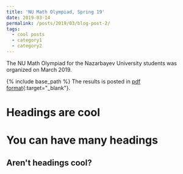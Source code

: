 ```yaml
---
title: 'NU Math Olympiad, Spring 19'
date: 2019-03-14
permalink: /posts/2019/03/blog-post-2/
tags:
  - cool posts
  - category1
  - category2
---
```


The NU Math Olympiad for the Nazarbayev University students was organized on March 2019.



{% include base_path %}
The results is posted in [pdf format](/files/documents/CV_Yerlan.pdf){:target="_blank"}.

Headings are cool
======

You can have many headings
======

Aren't headings cool?
------